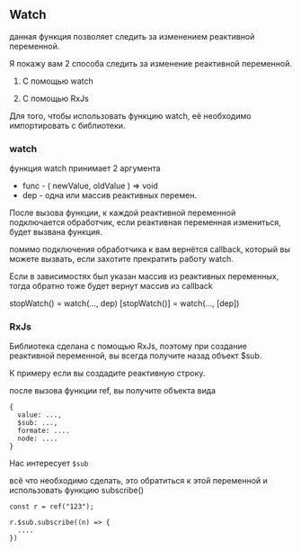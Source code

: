 ## Watch

данная функция позволяет следить за изменением реактивной переменной.

Я покажу вам 2 способа следить за изменение реактивной переменной.

1. С помощью watch

2. С помощью RxJs

Для того, чтобы использовать функцию watch, её необходимо импортировать c библиотеки.

### watch
функция watch принимает 2 аргумента

* func - ( newValue, oldValue ) => void
* dep - одна или массив реактивных перемен.

После вызова функции, к каждой реактивной переменной подключается обработчик, если реактивная переменная измениться, будет вызвана функция.

помимо подключения обработчика к вам вернётся callback, который вы можете вызвать, если захотите прекратить работу watch.

Если в зависимостях был указан массив из реактивных переменных, тогда обратно тоже будет вернут массив из callback

stopWatch() = watch(..., dep)
[stopWatch()] = watch(..., [dep])

### RxJs

Библиотека сделана с помощью RxJs, поэтому при создание реактивной переменной, вы всегда получите назад объект $sub.

К примеру если вы создадите реактивную строку.

после вызова функции ref, вы получите объекта вида

```
{
  value: ...,
  $sub: ...,
  formate: ....
  node: ....
}
```

Нас интересует `$sub`

всё что необходимо сделать, это обратиться к этой переменной и использовать функцию subscribe()

```
const r = ref("123");

r.$sub.subscribe((n) => {
  ....
})
```